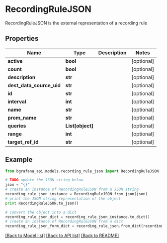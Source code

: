 # RecordingRuleJSON

RecordingRuleJSON is the external representation of a recording rule

## Properties
Name | Type | Description | Notes
------------ | ------------- | ------------- | -------------
**active** | **bool** |  | [optional] 
**count** | **bool** |  | [optional] 
**description** | **str** |  | [optional] 
**dest_data_source_uid** | **str** |  | [optional] 
**id** | **str** |  | [optional] 
**interval** | **int** |  | [optional] 
**name** | **str** |  | [optional] 
**prom_name** | **str** |  | [optional] 
**queries** | **List[object]** |  | [optional] 
**range** | **int** |  | [optional] 
**target_ref_id** | **str** |  | [optional] 

## Example

```python
from bgrafana_api.models.recording_rule_json import RecordingRuleJSON

# TODO update the JSON string below
json = "{}"
# create an instance of RecordingRuleJSON from a JSON string
recording_rule_json_instance = RecordingRuleJSON.from_json(json)
# print the JSON string representation of the object
print RecordingRuleJSON.to_json()

# convert the object into a dict
recording_rule_json_dict = recording_rule_json_instance.to_dict()
# create an instance of RecordingRuleJSON from a dict
recording_rule_json_form_dict = recording_rule_json.from_dict(recording_rule_json_dict)
```
[[Back to Model list]](../README.md#documentation-for-models) [[Back to API list]](../README.md#documentation-for-api-endpoints) [[Back to README]](../README.md)


